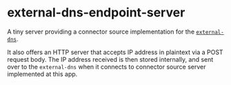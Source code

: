 # external-dns-endpoint-server

A tiny server providing a connector source implementation for
the [`external-dns`](https://github.com/kubernetes-sigs/external-dns).

It also offers an HTTP server that accepts IP address in plaintext via a POST
request body. The IP address received is then stored internally, and sent over
to the `external-dns` when it connects to connector source server implemented
at this app.
